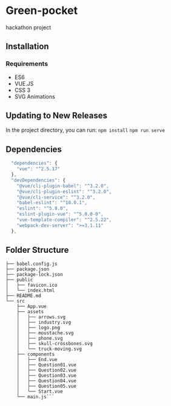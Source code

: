 # Green-pocket

hackathon project 

## Installation

### Requirements
* ES6
* VUE.JS
* CSS 3
* SVG Animations

## Updating to New Releases

In the project directory, you can run:
`npm install` 
`npm run serve`

##  Dependencies
```javascript
  "dependencies": {
    "vue": "^2.5.17"
  },
  "devDependencies": {
    "@vue/cli-plugin-babel": "^3.2.0",
    "@vue/cli-plugin-eslint": "^3.2.0",
    "@vue/cli-service": "^3.2.0",
    "babel-eslint": "^10.0.1",
    "eslint": "^5.8.0",
    "eslint-plugin-vue": "^5.0.0-0",
    "vue-template-compiler": "^2.5.22",
    "webpack-dev-server": ">=3.1.11"
  },
```

## Folder Structure
```console
├── babel.config.js
├── package.json
├── package-lock.json
├── public
│   ├── favicon.ico
│   └── index.html
├── README.md
└── src
    ├── App.vue
    ├── assets
    │   ├── arrows.svg
    │   ├── industry.svg
    │   ├── logo.png
    │   ├── moustache.svg
    │   ├── phone.svg
    │   ├── skull-crossbones.svg
    │   └── truck-moving.svg
    ├── components
    │   ├── End.vue
    │   ├── Question01.vue
    │   ├── Question02.vue
    │   ├── Question03.vue
    │   ├── Question04.vue
    │   ├── Question05.vue
    │   └── Start.vue
    └── main.js```
